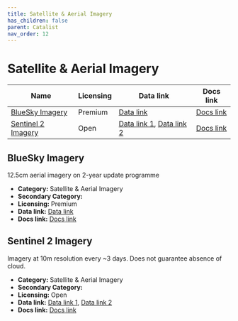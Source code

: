 ```yaml
---
title: Satellite & Aerial Imagery
has_children: false
parent: Catalist
nav_order: 12
---
```


# Satellite & Aerial Imagery

| Name                                      | Licensing | Data link                                                                                                                                                                                       | Docs link                                                                             |
| ----------------------------------------- | --------- | ----------------------------------------------------------------------------------------------------------------------------------------------------------------------------------------------- | ------------------------------------------------------------------------------------- |
| [BlueSky Imagery](#bluesky-imagery)       | Premium   | [Data link](https://www.blueskymapshop.com/maps/aerial-photo-hi-res?x=531566&y=180144&z=3&w=1000&h=1000&f=&p=[]&m=)                                                                             | [Docs link](https://www.blueskymapshop.com/products/aerial-photography)               |
| [Sentinel 2 Imagery](#sentinel-2-imagery) | Open      | [Data link 1](https://dataspace.copernicus.eu/news/2023-9-28-accessing-sentinel-mission-data-new-copernicus-data-space-ecosystem-apis), [Data link 2](https://browser.dataspace.copernicus.eu/) | [Docs link](https://documentation.dataspace.copernicus.eu/APIs/SentinelHub/Data.html) |

## BlueSky Imagery

12.5cm aerial imagery on 2-year update programme

- **Category:** Satellite & Aerial Imagery
- **Secondary Category:** 
- **Licensing:** Premium
- **Data link:** [Data link](https://www.blueskymapshop.com/maps/aerial-photo-hi-res?x=531566&y=180144&z=3&w=1000&h=1000&f=&p=[]&m=)
- **Docs link:** [Docs link](https://www.blueskymapshop.com/products/aerial-photography)



## Sentinel 2 Imagery

Imagery at 10m resolution every ~3 days. Does not guarantee absence of cloud.

- **Category:** Satellite & Aerial Imagery
- **Secondary Category:** 
- **Licensing:** Open
- **Data link:** [Data link 1](https://dataspace.copernicus.eu/news/2023-9-28-accessing-sentinel-mission-data-new-copernicus-data-space-ecosystem-apis), [Data link 2](https://browser.dataspace.copernicus.eu/)
- **Docs link:** [Docs link](https://documentation.dataspace.copernicus.eu/APIs/SentinelHub/Data.html)
